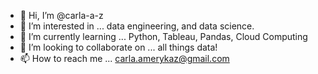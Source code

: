 - 👋 Hi, I’m @carla-a-z
- 👀 I’m interested in ... data engineering, and data science.
- 🌱 I’m currently learning ... Python, Tableau, Pandas, Cloud Computing
- 💞️ I’m looking to collaborate on ... all things data!
- 📫 How to reach me ... carla.amerykaz@gmail.com

<!---
carla-a-z/carla-a-z is a ✨ special ✨ repository because its `README.md` (this file) appears on your GitHub profile.
You can click the Preview link to take a look at your changes.
--->
